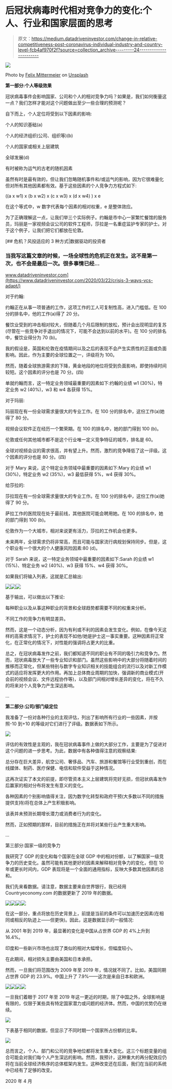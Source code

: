 # 后冠状病毒时代相对竞争力的变化:个人、行业和国家层面的思考

> 原文：<https://medium.datadriveninvestor.com/change-in-relative-competitiveness-post-coronavirus-individual-industry-and-country-level-fcb4af970f2f?source=collection_archive---------24----------------------->

![](img/8a40da5646f5bf5bc5f2ac770b398e63.png)

Photo by [Felix Mittermeier](https://unsplash.com/@felix_mittermeier?utm_source=medium&utm_medium=referral) on [Unsplash](https://unsplash.com?utm_source=medium&utm_medium=referral)

**第一部分:个人等级效果**

冠状病毒事件会影响国家、公司和个人的相对竞争力吗？如果是，我们如何衡量这一点？我们怎样才能对这个问题做出至少一些合理的预测呢？

自下而上，个人定位将受到以下因素的影响:

个人的知识基础(a)

个人的经济组织(公司、组织等)(b)

个人的国家或相关上层建筑

全球发展(d)

有时被称为运气的古老的随机因素

虽然有时是最有效的，但让我们忽略随机事件和/或运气的影响，因为它很难量化但对所有其他因素都有效。基于这些因素的个人竞争力方程式如下:

((a x w1) x (b x w2) x (c x w3) x (d x w4) ) x e

在这个等式中，w 数字代表每个因素的相对权重，e 是整体效应。

为了正确理解这一点，让我们举三个实际例子。约翰是市中心一家繁忙餐馆的服务员，玛丽是一家视频会议公司的软件工程师，莎拉是一名重症监护专家的护士。对于这个例子，让我们把它们都放在伦敦。

[](https://www.datadriveninvestor.com/2020/03/22/crisis-3-ways-vcs-adapt/) [## 危机？风投适应的 3 种方式|数据驱动的投资者

### 当我写这篇文章的时候，一场全球性的危机正在发生。这不是第一次，也不会是最后一次。很多事情已经…

www.datadriveninvestor.com](https://www.datadriveninvestor.com/2020/03/22/crisis-3-ways-vcs-adapt/) 

对于约翰:

约翰正在从事一项普通的工作，这项工作的工人可复制性高，进入门槛低。在 100 分的排名中，他的工作(a)得了 20 分。

餐饮业受到的冲击相对较大，但随着几个月后限制的放松，预计会出现明显的复苏(尽管在一些竞争对手退出的情况下，可能不会达到以前的水平)。在 100 分的排名中，餐饮业得分为 70 (b)。

我的假设是，英国和伦敦在疫情期间以及之后的表现不会产生实质性的正面或负面影响。因此，作为主要的全球位置之一，评级将为 100。

然而，随着全球旅游需求的下降，黄金地段的地位将受到负面影响，即使持续时间较短。这个因素的评分也是 70 分。(四)

单就约翰而言，这一特定业务领域最重要的因素如下:约翰的业绩 w1 (30%)，特定业务 w2 (40%)，w3 和 w4 各获得 15%。

对于玛丽:

玛丽现在有一份全球需求量很大的专业工作。在 100 分的排名中，这份工作(a)她得了 80 分。

视频会议软件正在经历一个繁荣期。在 100 的排名中，她的部门得到 100 (b)。

伦敦或任何其他城市都不是这个行业唯一定义竞争特征的城市，排名是 60。

全球对视频会议的需求很高，并有望上升。然而，激烈的竞争降低了这一评级。这个因素的评分也是 80 分。(四)

对于 Mary 来说，这个特定业务领域中最重要的因素如下:Mary 的业绩 w1 (30%)，特定业务 w2 (35%)，w3 最低获得 5%，w4 获得 30%。

给莎拉的:

莎拉现在有一份全球需求量很大的专业工作。在 100 分的排名中，这份工作(a)她得了 90 分。

萨拉工作的医院现在处于最前线，其他医院可能会聘用她。在 100 的排名中，她的部门得到 100 (b)。

伦敦作为一个大城市，相对来说更有活力，莎拉的工作机会也更多。

未来两年，全球需求仍将非常高，而且可能与国家流行病规划保持同步。但是，这个职业有一个很大的个人健康风险因素:80 (d)。

对于 Sarah 来说，这一特定业务领域中最重要的因素如下:Sarah 的业绩 w1 (15%)、特定业务 w2 (40%)、w3 获得 15%、w4 获得 30%。

如果我们将输入列表，这就是汇总输出:

![](img/69d15032fb6c53e19223a48456d86258.png)![](img/6b8d8f3af6d63a50088559f3dc8fae1c.png)![](img/e4a28c9cabfeed93aae0c09545030091.png)

基于输出，可以做出以下推论:

每种职业以及从事这种职业的背景和全球趋势都需要不同的权重来分析。

不同工作的竞争力有明显差异。

然而，这是一个动态分析，因为有利或不利的因素会发生变化。例如，在像今天这样的高需求情况下，护士的表现不如他/她是护士这一事实重要。这种因素将正常化，在正常化的情况下，对性能的强调将占更大的比重。

总之，在冠状病毒发作之前，我们都知道不同的职业有不同的吸引力和竞争力。然而，冠状病毒放大了一些专业知识和部门。虽然这些影响中的大部分将随着时间的推移而正常化，但某些特别与数字专业知识相关的技能组合的流行以及对新工作模式的适应将发挥更大的作用。再加上总体商业周期的加快，强调新的商业模式(开会前的视频会议、文件远程协作等)，以及部门间相对增长差异的变化，将在不久的将来对个人竞争力产生深远影响。

…

**第二部分:公司/部门级定位**

我准备了一份对各种行业的主观评估，列出了影响所有行业的一些因素，并按照-10 到+10 的等级对它们进行了评级。数据表如下所示。

![](img/3fc76b396260d4267cdabe4022e79198.png)

评估的有效性是主观的，我在冠状病毒事件上做的大部分工作，主要是为了促进对这个问题的进一步思考。为此，数据中有各种值得注意的观察结果:

总分存在巨大差异，航空公司、奢侈品、汽车、旅游和餐馆等行业受到重创，而在线媒体、制药、医疗保健、电信和软件受益于这种情况。

这再次证实了本文的前提，即尽管资本主义上层建筑将完好无损，但冠状病毒发作后赢家的相对分布将发生有意义的变化。

各种因素的个别影响值得关注，因为数字化转型和政府干预(大多数以不同的措施提供支持)将在总体上产生积极影响。

该表并未预测长期增长潜力或消费者行为的变化。

然而，正如预期的那样，目前的措施正在并将对某些行业产生重大影响。

…

第三部分:国家一级的竞争力

我研究了 GDP 的变化和每个国家在全球 GDP 中的相对份额，以了解国家一级竞争力的历史变化。虽然可能有其他更好的因素来解释相对竞争力的变化，但在 10 年或更长时间内，GDP 表现将是一个全面的通用指标，反映大多数其他因素的总和。

我们先来看数据。请注意，数据主要来自世界银行，我已经用 Countryeconomy.com 的数据更新了 2019 年的数据。

![](img/3d49b4dc1862ae0e8ce943cd867112b1.png)![](img/5718e60002cf376379a0ec8dbf32b58e.png)![](img/1e792cc3c982726d0037b129fbe39538.png)![](img/67e8070919bdf988048c9c638cd91cff.png)

在这一部分，重点将放在历史背景上，前提是当前的条件可以加速历史因素(在相同或相反的轨迹上——但更快)。因此，这是数据显示的一般情况:

从 2001 年到 2019 年，最显著的变化是中国从占世界 GDP 的 4%上升到 16.4%。

印度和一些新兴市场也出现了类似的相对大幅增长，但幅度较小。

在此期间，相对损失主要由美国和日本承担。

然而，一旦我们将范围改为 2009 年至 2019 年，情况就不同了。比如，美国同期占世界 GDP 的 23.9%。中国上升了 7.9%——这次是来自日本和欧洲。

![](img/fc7540c86c467bde7f5ca2164b16e206.png)![](img/d95ff44f5c0218fc6cbe9cbbd3dd8212.png)![](img/aeba08853dd2363ba8482c1bd636946a.png)![](img/c8096e6879d5b99b843ec8b51e3f211b.png)

一旦我们着眼于 2017 年至 2019 年这一更近的时期，除了中国之外，全球影响是有限的，仅限于某些具有特定国家潜力或问题的经济体。然而，中国的优势仍在继续。

![](img/c36ba44f5f3d4e27ef8fe1df663b57da.png)

下表基于相同的数据，但显示了不同时期一个国家所占份额的比率。

![](img/a6d35b551026f1e01736e7df40039dee.png)

总而言之，个人、部门和公司的竞争地位都将发生重大变化。这三个标题变量的组合可能会对我们每个人产生深远的影响。然而，我预计，这种重大的再分配效应仍将在当前全球经济秩序的总体框架内发生。这种改变还在后面，我们在当前的系统中已经有了足够的改变。

2020 年 4 月